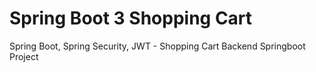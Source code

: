 # Spring Boot 3 Shopping Cart

Spring Boot, Spring Security, JWT - Shopping Cart Backend Springboot  Project
